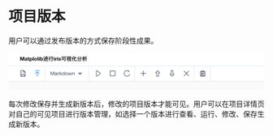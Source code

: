# 项目版本

用户可以通过发布版本的方式保存阶段性成果。

![image description](/image/notebook-version.png)

每次修改保存并生成新版本后，修改的项目版本才能可见。用户可以在项目详情页对自己的可见项目进行版本管理，如选择一个版本进行查看、运行、修改、保存生成新版本。
